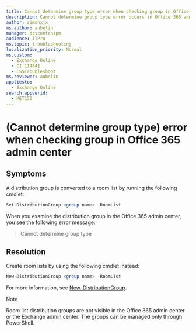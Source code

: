 ```yaml
---
title: Cannot determine group type error when checking group in Office 365 admin center
description: Cannot determine group type error occurs in Office 365 admin center when you convert a group to a room list by using Set-DistributionGroup.
author: simonxjx
ms.author: aubelin
manager: dcscontentpm
audience: ITPro
ms.topic: troubleshooting
localization_priority: Normal
ms.custom: 
  - Exchange Online
  - CI 114841
  - CSSTroubleshoot
ms.reviewer: aubelin
appliesto: 
  - Exchange Online
search.appverid: 
  - MET150
---
```

# (Cannot determine group type) error when checking group in Office 365 admin center

## Symptoms

A distribution group is converted to a room list by running the following cmdlet:

```powershell
Set-DistributionGroup <group name> -RoomList
```

When you examine the distribution group in the Office 365 admin center, you see the following error message:

> Cannot determine group type

## Resolution

Create room lists by using the following cmdlet instead:

```powershell
New-DistributionGroup <group name> -RoomList
```

For more information, see [New-DistributionGroup](/powershell/module/exchange/new-distributiongroup).

> [!NOTE]
> Room list distribution groups are not visible in the Office 365 admin center or the Exchange admin center. The groups can be managed only through PowerShell.
